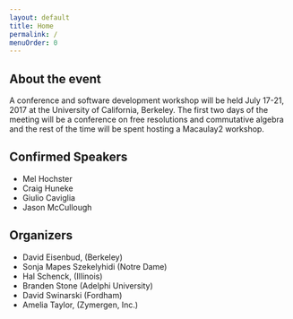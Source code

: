 ```yaml
---
layout: default
title: Home
permalink: /
menuOrder: 0
---
```


## About the event

A conference and software development workshop will be held July 17-21, 2017 at the University of California, Berkeley. The first two days of the meeting will be a conference on free resolutions and commutative algebra and the rest of the time will be spent hosting a Macaulay2 workshop.

## Confirmed Speakers

* Mel Hochster
* Craig Huneke
* Giulio Caviglia
* Jason McCullough

## Organizers

* David Eisenbud, (Berkeley)
* Sonja Mapes Szekelyhidi (Notre Dame)
* Hal Schenck, (Illinois)
* Branden Stone (Adelphi University)
* David Swinarski (Fordham)
* Amelia Taylor, (Zymergen, Inc.)





